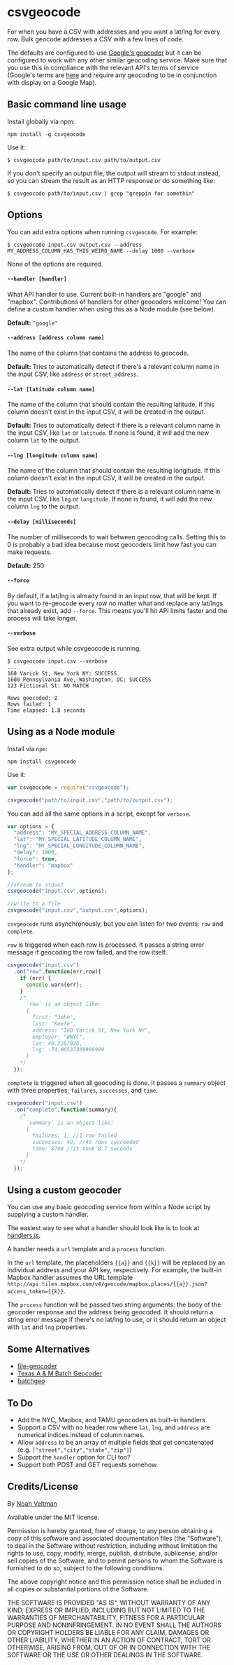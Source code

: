 csvgeocode
==========

For when you have a CSV with addresses and you want a lat/lng for every row.  Bulk geocode addresses a CSV with a few lines of code. 

The defaults are configured to use [Google's geocoder](https://developers.google.com/maps/documentation/geocoding/) but it can be configured to work with any other similar geocoding service.  Make sure that you use this in compliance with the relevant API's terms of service (Google's terms are [here](https://developers.google.com/maps/terms) and require any geocoding to be in conjunction with display on a Google Map).

## Basic command line usage

Install globally via npm:

```
npm install -g csvgeocode
```

Use it:

```
$ csvgeocode path/to/input.csv path/to/output.csv
```

If you don't specify an output file, the output will stream to stdout instead, so you can stream the result as an HTTP response or do something like:

```
$ csvgeocode path/to/input.csv | grep "greppin for somethin"
```

## Options

You can add extra options when running `csvgeocode`.  For example:

```
$ csvgeocode input.csv output.csv --address MY_ADDRESS_COLUMN_HAS_THIS_WEIRD_NAME --delay 1000 --verbose
```

None of the options are required.

#### `--handler [handler]`

What API handler to use. Current built-in handlers are "google" and "mapbox". Contributions of handlers for other geocoders welcome! You can define a custom handler when using this as a Node module (see below).

**Default:** `"google"`

#### `--address [address column name]`

The name of the column that contains the address to geocode.

**Default:** Tries to automatically detect if there's a relevant column name in the input CSV, like `address` or `street_address`.

#### `--lat [latitude column name]`

The name of the column that should contain the resulting latitude.  If this column doesn't exist in the input CSV, it will be created in the output.

**Default:** Tries to automatically detect if there is a relevant column name in the input CSV, like `lat` or `latitude`.  If none is found, it will add the new column `lat` to the output.

#### `--lng [longitude column name]`

The name of the column that should contain the resulting longitude.  If this column doesn't exist in the input CSV, it will be created in the output.

**Default:** Tries to automatically detect if there is a relevant column name in the input CSV, like `lng` or `longitude`.  If none is found, it will add the new column `lng` to the output.

#### `--delay [milliseconds]`

The number of milliseconds to wait between geocoding calls.  Setting this to 0 is probably a bad idea because most geocoders limit how fast you can make requests.

**Default:** 250

#### `--force`

By default, if a lat/lng is already found in an input row, that will be kept.  If you want to re-geocode every row no matter what and replace any lat/lngs that already exist, add `--force`.  This means you'll hit API limits faster and the process will take longer.

#### `--verbose`

See extra output while csvgeocode is running.

```
$ csvgeocode input.csv --verbose
...
160 Varick St, New York NY: SUCCESS
1600 Pennsylvania Ave, Washington, DC: SUCCESS
123 Fictional St: NO MATCH

Rows geocoded: 2
Rows failed: 1
Time elapsed: 1.8 seconds
```

## Using as a Node module

Install via `npm`:

```
npm install csvgeocode
```

Use it:

```js
var csvgeocode = require("csvgeocode");

csvgeocode("path/to/input.csv","path/to/output.csv");
```

You can add all the same options in a script, except for `verbose`.

```js
var options = {
  "address": "MY_SPECIAL_ADDRESS_COLUMN_NAME",
  "lat": "MY_SPECIAL_LATITUDE_COLUMN_NAME",
  "lng": "MY_SPECIAL_LONGITUDE_COLUMN_NAME",
  "delay": 1000,
  "force": true,
  "handler": "mapbox"
};

//stream to stdout
csvgeocode("input.csv",options);

//write to a file
csvgeocode("input.csv","output.csv",options);
```

`csvgeocode` runs asynchronously, but you can listen for two events: `row` and `complete`.

`row` is triggered when each row is processed. It passes a string error message if geocoding the row failed, and the row itself.

```js
csvgeocode("input.csv")
  .on("row",function(err,row){
    if (err) {
      console.warn(err);
    }
    /*
      `row` is an object like:
      {
        first: "John",
        last: "Keefe",
        address: "160 Varick St, New York NY",
        employer: "WNYC",
        lat: 40.7267926,
        lng: -74.00537369999999
      }
    */
  });
```

`complete` is triggered when all geocoding is done.  It passes a `summary` object with three properties: `failures`, `successes`, and `time`.

```js
csvgeocoder("input.csv")
  .on("complete",function(summary){
    /*
      `summary` is an object like:
      {
        failures: 1, //1 row failed
        successes: 49, //49 rows succeeded
        time: 8700 //it took 8.7 seconds
      }
    */
  });
```

## Using a custom geocoder

You can use any basic geocoding service from within a Node script by supplying a custom handler.

The easiest way to see what a handler should look like is to look at [handlers.js](./src/handlers.js).

A handler needs a `url` template and a `process` function.

In the `url` template, the placeholders `{{a}}` and `{{k}}` will be replaced by an individual address and your API key, respectively.  For example, the built-in Mapbox handler assumes the URL template `http://api.tiles.mapbox.com/v4/geocode/mapbox.places/{{a}}.json?access_token={{k}}`.

The `process` function will be passed two string arguments: the body of the geocoder response and the address being geocoded.  It should return a string error message if there's no lat/lng to use, or it should return an object with `lat` and `lng` properties.

## Some Alternatives

* [file-geocoder](https://www.npmjs.com/package/file-geocoder)
* [Texas A & M Batch Geocoder](http://geoservices.tamu.edu/Services/Geocode/BatchProcess/)
* [batchgeo](https://en.batchgeo.com/)

## To Do

* Add the NYC, Mapbox, and TAMU geocoders as built-in handlers.
* Support a CSV with no header row where `lat`, `lng`, and `address` are numerical indices instead of column names.
* Allow `address` to be an array of multiple fields that get concatenated (e.g. `["street","city","state","zip"]`)
* Support the `handler` option for CLI too?
* Support both POST and GET requests somehow.

## Credits/License

By [Noah Veltman](https://twitter.com/veltman)

Available under the MIT license.

Permission is hereby granted, free of charge, to any person obtaining a copy of this software and associated documentation files (the "Software"), to deal in the Software without restriction, including without limitation the rights to use, copy, modify, merge, publish, distribute, sublicense, and/or sell copies of the Software, and to permit persons to whom the Software is furnished to do so, subject to the following conditions.

The above copyright notice and this permission notice shall be included in all copies or substantial portions of the Software.

THE SOFTWARE IS PROVIDED "AS IS", WITHOUT WARRANTY OF ANY KIND, EXPRESS OR IMPLIED, INCLUDING BUT NOT LIMITED TO THE WARRANTIES OF MERCHANTABILITY, FITNESS FOR A PARTICULAR PURPOSE AND NONINFRINGEMENT. IN NO EVENT SHALL THE AUTHORS OR COPYRIGHT HOLDERS BE LIABLE FOR ANY CLAIM, DAMAGES OR OTHER LIABILITY, WHETHER IN AN ACTION OF CONTRACT, TORT OR OTHERWISE, ARISING FROM, OUT OF OR IN CONNECTION WITH THE SOFTWARE OR THE USE OR OTHER DEALINGS IN THE SOFTWARE.